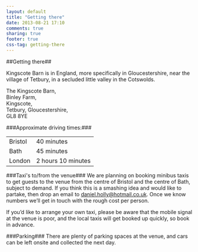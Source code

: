 ```yaml
---
layout: default
title: "Getting there"
date: 2013-08-21 17:10
comments: true
sharing: true
footer: true
css-tag: getting-there
---
```

##Getting there##

Kingscote Barn is in England, more specifically in Gloucestershire, near the village of Tetbury, in a secluded little valley in the Cotswolds.

The Kingscote Barn,  
Binley Farm,  
Kingscote,  
Tetbury,
Gloucestershire,  
GL8 8YE

###Approximate driving times:###

<table border="0" bordercolor="" style="background-color:" width="100%" cellpadding="5" cellspacing="0">
	<tr>
		<td>Bristol</td>
		<td>40 minutes</td>
	</tr>
	<tr>
		<td>Bath</td>
		<td>45 minutes</td>
	</tr>
	<tr>
		<td>London</td>
		<td>2 hours 10 minutes</td>
	</tr>
</table>

###Taxi's to/from the venue###
We are planning on booking minibus taxis to get guests to the venue from the centre of Bristol and the centre of Bath, subject to demand. If you think this is a smashing idea and would like to partake, then drop an email to daniel.holly@hotmail.co.uk. Once we know numbers we’ll get in touch with the rough cost per person.

If you’d like to arrange your own taxi, please be aware that the mobile signal at the venue is poor, and the local taxis will get booked up quickly, so book in advance. 

###Parking###
There are plenty of parking spaces at the venue, and cars can be left onsite and collected the next day.